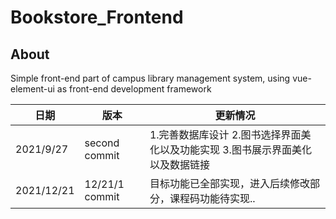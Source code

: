 # Bookstore_Frontend

## About

Simple front-end part of campus library management system, using vue-element-ui as front-end development framework

日期|版本|更新情况
---|---|---
2021/9/27|second commit|1.完善数据库设计 2.图书选择界面美化以及功能实现 3.图书展示界面美化以及数据链接
2021/12/21|12/21/1 commit|目标功能已全部实现，进入后续修改部分，课程码功能待实现..
